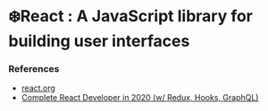 # ❄️React : A JavaScript library for building user interfaces


### References
* [react.org](https://reactjs.org/)
* [Complete React Developer in 2020 (w/ Redux, Hooks, GraphQL)](https://www.udemy.com/course/complete-react-developer-zero-to-mastery/)

